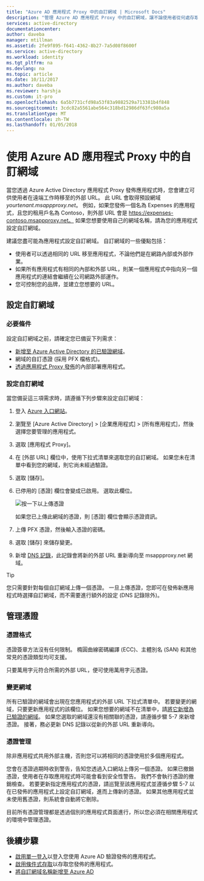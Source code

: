 ```yaml
---
title: "Azure AD 應用程式 Proxy 中的自訂網域 | Microsoft Docs"
description: "管理 Azure AD 應用程式 Proxy 中的自訂網域，讓不論使用者從何處存取都能看到相同的應用程式 URL。"
services: active-directory
documentationcenter: 
author: daveba
manager: mtillman
ms.assetid: 2fe9f895-f641-4362-8b27-7a5d08f8600f
ms.service: active-directory
ms.workload: identity
ms.tgt_pltfrm: na
ms.devlang: na
ms.topic: article
ms.date: 10/11/2017
ms.author: daveba
ms.reviewer: harshja
ms.custom: it-pro
ms.openlocfilehash: 6a5b7731cfd98a53f83a9882529a713381b4f848
ms.sourcegitcommit: 3cdc82a5561abe564c318bd12986df63fc980a5a
ms.translationtype: MT
ms.contentlocale: zh-TW
ms.lasthandoff: 01/05/2018
---
```

# <a name="working-with-custom-domains-in-azure-ad-application-proxy"></a>使用 Azure AD 應用程式 Proxy 中的自訂網域

當您透過 Azure Active Directory 應用程式 Proxy 發佈應用程式時，您會建立可供使用者在遠端工作時移至的外部 URL。 此 URL 會取得預設網域 *yourtenant.msappproxy.net*。 例如，如果您發佈一個名為 Expenses 的應用程式，且您的租用戶名為 Contoso，則外部 URL 會是 https://expenses-contoso.msappproxy.net。 如果您想要使用自己的網域名稱，請為您的應用程式設定自訂網域。 

建議您盡可能為應用程式設定自訂網域。 自訂網域的一些優點包括：

- 使用者可以透過相同的 URL 移至應用程式，不論他們是在網路內部或外部作業。
- 如果所有應用程式有相同的內部和外部 URL，則某一個應用程式中指向另一個應用程式的連結會繼續在公司網路外部運作。 
- 您可控制您的品牌，並建立您想要的 URL。 


## <a name="configure-a-custom-domain"></a>設定自訂網域

### <a name="prerequisites"></a>必要條件

設定自訂網域之前，請確定您已備妥下列需求： 
- [新增至 Azure Active Directory 的已驗證網域](active-directory-domains-add-azure-portal.md)。
- 網域的自訂憑證 (採用 PFX 檔格式)。 
- [透過應用程式 Proxy 發佈](application-proxy-publish-azure-portal.md)的內部部署應用程式。

### <a name="configure-your-custom-domain"></a>設定自訂網域

當您備妥這三項需求時，請遵循下列步驟來設定自訂網域：

1. 登入 [Azure 入口網站](https://portal.azure.com)。
2. 瀏覽至 [Azure Active Directory] > [企業應用程式] > [所有應用程式]，然後選擇您要管理的應用程式。
3. 選取 [應用程式 Proxy]。 
4. 在 [外部 URL] 欄位中，使用下拉式清單來選取您的自訂網域。 如果您未在清單中看到您的網域，則它尚未經過驗證。 
5. 選取 [儲存]。
5. 已停用的 [憑證] 欄位會變成已啟用。 選取此欄位。 

   ![按一下以上傳憑證](./media/active-directory-application-proxy-custom-domains/certificate.png)

   如果您已上傳此網域的憑證，則 [憑證] 欄位會顯示憑證資訊。 

6. 上傳 PFX 憑證，然後輸入憑證的密碼。 
7. 選取 [儲存] 來儲存變更。 
8. 新增 [DNS 記錄](../dns/dns-operations-recordsets-portal.md)，此記錄會將新的外部 URL 重新導向至 msappproxy.net 網域。 

>[!TIP] 
>您只需要針對每個自訂網域上傳一個憑證。 一旦上傳憑證，您即可在發佈新應用程式時選擇自訂網域，而不需要進行額外的設定 (DNS 記錄除外)。 

## <a name="manage-certificates"></a>管理憑證

### <a name="certificate-format"></a>憑證格式
憑證簽章方法沒有任何限制。 橢圓曲線密碼編譯 (ECC)、主體別名 (SAN) 和其他常見的憑證類型均可支援。 

只要萬用字元符合所需的外部 URL，便可使用萬用字元憑證。 

### <a name="changing-the-domain"></a>變更網域
所有已驗證的網域會出現在您應用程式的外部 URL 下拉式清單中。 若要變更的網域，只要更新應用程式的該欄位。 如果您想要的網域不在清單中，請[將它新增為已驗證的網域](active-directory-domains-add-azure-portal.md)。 如果您選取的網域還沒有相關聯的憑證，請遵循步驟 5-7 來新增憑證。 接著，務必更新 DNS 記錄以從新的外部 URL 重新導向。 

### <a name="certificate-management"></a>憑證管理
除非應用程式共用外部主機，否則您可以將相同的憑證使用於多個應用程式。 

您會在憑證過期時收到警告，告知您透過入口網站上傳另一個憑證。 如果已撤銷憑證，使用者在存取應用程式時可能會看到安全性警告。 我們不會執行憑證的撤銷檢查。  若要更新指定應用程式的憑證，請巡覽至該應用程式並遵循步驟 5-7 以在已發佈的應用程式上設定自訂網域，進而上傳新的憑證。 如果其他應用程式並未使用舊憑證，則系統會自動將它刪除。 

目前所有憑證管理都是透過個別的應用程式頁面進行，所以您必須在相關應用程式的環境中管理憑證。 

## <a name="next-steps"></a>後續步驟
* [啟用單一登入](active-directory-application-proxy-sso-using-kcd.md)以登入您使用 Azure AD 驗證發佈的應用程式。
* [啟用條件式存取](application-proxy-enable-remote-access-sharepoint.md)以存取您發佈的應用程式。
* [將自訂網域名稱新增至 Azure AD](active-directory-domains-add-azure-portal.md)


